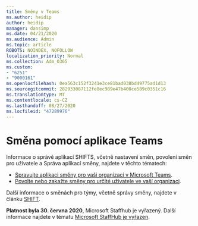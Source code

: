 ```yaml
---
title: Směny v Teams
ms.author: heidip
author: heidip
manager: dansimp
ms.date: 04/21/2020
ms.audience: Admin
ms.topic: article
ROBOTS: NOINDEX, NOFOLLOW
localization_priority: Normal
ms.collection: Adm_O365
ms.custom:
- "6251"
- "9000161"
ms.openlocfilehash: 0ea563c152f3241e3ce81bad038bd49775ad1d13
ms.sourcegitcommit: 282933087112fe8ec989e47b400ce589c0351c16
ms.translationtype: MT
ms.contentlocale: cs-CZ
ms.lasthandoff: 08/27/2020
ms.locfileid: "47289976"
---
```

# <a name="using-teams-shifts"></a>Směna pomocí aplikace Teams

Informace o správě aplikací SHIFTS, včetně nastavení směn, povolení směn pro uživatele a Správa aplikací směny, najdete v těchto tématech:
 
- [Spravujte aplikaci směny pro vaši organizaci v Microsoft Teams](https://docs.microsoft.com/microsoftteams/expand-teams-across-your-org/shifts/manage-the-shifts-app-for-your-organization-in-teams#set-up-shifts).
- [Povolte nebo zakažte směny pro určité uživatele ve vaší organizaci](https://docs.microsoft.com/microsoftteams/expand-teams-across-your-org/shifts/manage-the-shifts-app-for-your-organization-in-teams#enable-or-disable-shifts-for-specific-users-in-your-organization).

Další informace o směnách pro týmy, včetně správy směny, najdete v článku [SHIFT](https://docs.microsoft.com/microsoftteams/expand-teams-across-your-org/shifts-for-teams-landing-page).

**Platnost byla 30. června 2020**, Microsoft Staffhub je vyřazený. Další informace najdete v tématu [Microsoft StaffHub je vyřazen](https://docs.microsoft.com/MicrosoftTeams/expand-teams-across-your-org/shifts/microsoft-staffhub-to-be-retired).

